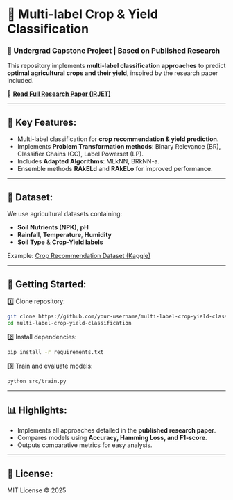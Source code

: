 # 🌾 Multi-label Crop & Yield Classification  
### 🧠 Undergrad Capstone Project | Based on Published Research

This repository implements **multi-label classification approaches** to predict **optimal agricultural crops and their yield**, inspired by the research paper included.

📄 **[Read Full Research Paper (IRJET)](research_paper/Research_Paper.pdf)**

---

## 🧠 Key Features:
- Multi-label classification for **crop recommendation & yield prediction**.
- Implements **Problem Transformation methods**: Binary Relevance (BR), Classifier Chains (CC), Label Powerset (LP).
- Includes **Adapted Algorithms**: MLkNN, BRkNN-a.
- Ensemble methods **RAkELd** and **RAkELo** for improved performance.

---

## 📂 Dataset:
We use agricultural datasets containing:
- **Soil Nutrients (NPK)**, **pH**
- **Rainfall**, **Temperature**, **Humidity**
- **Soil Type** & **Crop-Yield labels**

Example: [Crop Recommendation Dataset (Kaggle)](https://www.kaggle.com/datasets/atharvaingle/crop-recommendation-dataset)

---

## 🚀 Getting Started:
1️⃣ Clone repository:
```bash
git clone https://github.com/your-username/multi-label-crop-yield-classification.git
cd multi-label-crop-yield-classification
```

2️⃣ Install dependencies:
```bash
pip install -r requirements.txt
```

3️⃣ Train and evaluate models:
```bash
python src/train.py
```

---

## 📊 Highlights:
- Implements all approaches detailed in the **published research paper**.
- Compares models using **Accuracy, Hamming Loss, and F1-score**.
- Outputs comparative metrics for easy analysis.

---

## 📜 License:
MIT License © 2025
